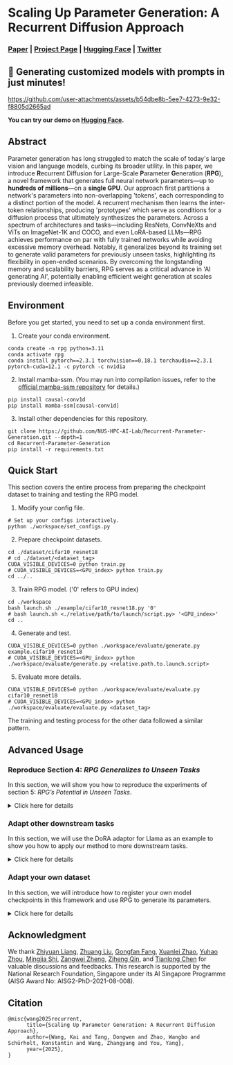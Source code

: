 # Scaling Up Parameter Generation: A Recurrent Diffusion Approach

### [Paper](https://arxiv.org/pdf/2501.11587) | [Project Page](https://NUS-HPC-AI-Lab.github.io/Recurrent-Parameter-Generation/) | [Hugging Face](https://huggingface.co/MTDoven/Recurrent-Parameter-Generation) | [Twitter](https://x.com/VictorKaiWang1/status/1881380005118419435)

## 🎥 Generating customized models with prompts in just minutes!
https://github.com/user-attachments/assets/b54dbe8b-5ee7-4273-9e32-f8805d2665ad




**You can try our demo on [Hugging Face](https://huggingface.co/MTDoven/Recurrent-Parameter-Generation).**


## Abstract

Parameter generation has long struggled to match the scale of today's large vision and language 
models, curbing its broader utility. In this paper, we introduce **R**ecurrent Diffusion for Large-Scale 
**P**arameter **G**eneration (**RPG**), a novel framework that generates full neural network parameters—up 
to **hundreds of millions**—on a **single GPU**. Our approach first partitions a network's parameters 
into non-overlapping 'tokens', each corresponding to a distinct portion of the model. A recurrent 
mechanism then learns the inter-token relationships, producing 'prototypes' which serve as conditions 
for a diffusion process that ultimately synthesizes the parameters. Across a spectrum of 
architectures and tasks—including ResNets, ConvNeXts and ViTs on ImageNet-1K and COCO, 
and even LoRA-based LLMs—RPG achieves performance on par with fully trained networks while 
avoiding excessive memory overhead. Notably, it generalizes beyond its training set to generate 
valid parameters for previously unseen tasks, highlighting its flexibility in open-ended 
scenarios. By overcoming the longstanding memory and scalability barriers, 
RPG serves as a critical advance in 'AI generating AI', potentially 
enabling efficient weight generation at scales previously deemed infeasible.






## Environment
Before you get started, you need to set up a conda environment first.
1. Create your conda environment.
```shell
conda create -n rpg python=3.11
conda activate rpg
conda install pytorch==2.3.1 torchvision==0.18.1 torchaudio==2.3.1 pytorch-cuda=12.1 -c pytorch -c nvidia
```
2. Install mamba-ssm. (You may run into compilation issues, refer to the [official mamba-ssm repository](https://github.com/state-spaces/mamba) for details.)
```shell
pip install causal-conv1d
pip install mamba-ssm[causal-conv1d]
```
3. Install other dependencies for this repository.
```shell
git clone https://github.com/NUS-HPC-AI-Lab/Recurrent-Parameter-Generation.git --depth=1
cd Recurrent-Parameter-Generation
pip install -r requirements.txt
```








## Quick Start
This section covers the entire process from preparing the checkpoint dataset to training and testing the RPG model.

1. Modify your config file.
```shell
# Set up your configs interactively.
python ./workspace/set_configs.py
```

2. Prepare checkpoint datasets.
```shell
cd ./dataset/cifar10_resnet18
# cd ./dataset/<dataset_tag>
CUDA_VISIBLE_DEVICES=0 python train.py
# CUDA_VISIBLE_DEVICES=<GPU_index> python train.py
cd ../..
```

3. Train RPG model. ('0' refers to GPU index)
```shell
cd ./workspace
bash launch.sh ./example/cifar10_resnet18.py '0'
# bash launch.sh <./relative/path/to/launch/script.py> '<GPU_index>'
cd ..
```

4. Generate and test.
```shell
CUDA_VISIBLE_DEVICES=0 python ./workspace/evaluate/generate.py example.cifar10_resnet18
# CUDA_VISIBLE_DEVICES=<GPU_index> python ./workspace/evaluate/generate.py <relative.path.to.launch.script>
```

5. Evaluate more details.
```shell
CUDA_VISIBLE_DEVICES=0 python ./workspace/evaluate/evaluate.py cifar10_resnet18
# CUDA_VISIBLE_DEVICES=<GPU_index> python ./workspace/evaluate/evaluate.py <dataset_tag>
```

The training and testing process for the other data followed a similar pattern.








## Advanced Usage


### Reproduce Section 4: _RPG Generalizes to Unseen Tasks_
In this section, we will show you how to reproduce the experiments of section 5: *RPG’s Potential in Unseen Tasks*.

<details>
<summary>Click here for details</summary>
  
  
1. Modify your config file. (You can skip this step if you have done.)
```shell
python ./workspace/set_configs.py
```

2. Prepare checkpoint dataset. (Choose one of two options.)
```shell
# Download our dataset from Hugging Face. (download about 68 GB)
cd ./dataset/condition_classinput_vittiny
git lfs install
git clone https://huggingface.co/datasets/MTDoven/ViTTiny1022
mv ./ViTTiny1022/* ./
rm -r ./ViTTiny1022
```
```shell
# Train by the sources. (need a long time)
cd ./dataset/condition_classinput_vittiny
CUDA_VISIBLE_DEVICES=0 bash train.sh
sh split.sh
cd ../..
```

3. Train RPG model. ('1,2,3,4' refers to GPU index)
```shell
cd ./workspace
bash launch.sh ./condition/generalization.py '1,2,3,4'
cd ..
```

4. Generate and test.
```shell
# Generate parameters for 20 random seen tasks
CUDA_VISIBLE_DEVICES=0 python ./workspace/condition/generate_seen.py

# Generate parameters for all unseen tasks
CUDA_VISIBLE_DEVICES=0 python ./workspace/condition/generate_unseen.py
```

5. Check more detailed results.
```shell
cd ./dataset/condition_classinput_vittiny
CUDA_VISIBLE_DEVICES=0 python detail.py ./generated/generated_generalization_class0279.pth
cd ../..
```

</details>





### Adapt other downstream tasks
In this section, we will use the DoRA adaptor for Llama as an example to show you how to apply our method to more downstream tasks.

<details>
<summary>Click here for details</summary>
  
  
1. Create another conda environment for dora_llama following the [official repositories](https://github.com/NVlabs/DoRA), especially for [commonsense reasoning](https://github.com/NVlabs/DoRA/tree/main/commonsense_reasoning).
Meanwhile, you need to clone the repositories for dora_llama to any path you like. Then you should get a directory structure like this ("..." means there are many other files or folders here, but those are not important to us.):
```
└─DoRA
   ├─commonsense_reasoning
   │  ├─dataset
   │  │  ├─ARC-Challenge
   │  │  ├─ARC-Easy
   │  │  ├─boolq
   │  │  ├─hellaswag
   │  │  ├─openbookqa
   │  │  ├─piqa
   │  │  ├─social_i_qa
   │  │  ├─winogrande
   │  │  └─...
   │  ├─peft
   │  │  ├─src
   │  │  │  └─peft
   │  │  └─...
   │  ├─commonsense_170k.json
   │  ├─commonsense_evaluate.py
   │  ├─finetune.py
   │  ├─llama_7B_Dora.sh
   │  └─llama_7B_Dora_eval.sh
   └─...
```
- You could try the official finetuning and testing code of dora_llama under `/path/to/your/DoRA/commonsense_reasoning`. If everything is working properly, it means all of your operation is correct.
(Since waiting for the finetuning takes a lot of time, you can skip this step first. If there are any problems in the future, you can come back to test your dora_llama configuration.)
```shell
# execute under /path/to/your/DoRA/commonsense_reasoning

# finetuning
sh llama_7B_Dora.sh 32 64 ./finetuned_result/dora_r32 0

# testing
sh llama_7B_Dora_eval.sh ./finetuned_result/dora_r32 0
```


2. Modify your config file.
```diff
vim ./dataset/config.json

###################### content in config.json ######################
{
  "dataset_root": ...,
  "imagenet_root": ...,
+ "dora_root": "/ABSOLUTE/path/to/your/DoRA/commonsense_reasoning",
+ "dora_env_name": "your_DoRA_conda_envrionment_name"
}
###################### content in config.json ######################
```

3. Prepare checkpoint dataset.
```shell
cd ./dataset/downtask_dora_r4
CUDA_VISIBLE_DEVICES=0 python train.py
cd ../..
```

4. Train RPG model. ('0' refers to GPU index)
```shell
cd ./workspace
bash launch.sh ./downtask/dora_r4.py '0'
cd ..
```

5. Generate and test. (We recommend separating the generation and testing processes because the testing process is complex and time-consuming, and the separated operation makes it easier to check the results.)
```shell
# Generate without testing
CUDA_VISIBLE_DEVICES=0 python ./workspace/evaluate/generate.py workspace.downtask.dora_r4 "need_test=False,num_generated=5"

# Test one by one manually.
cd ./dataset/downtask_dora_r4
CUDA_VISIBLE_DEVICES=0 python test.py ./generated/generated_downtask_dora_r4_001.pth
CUDA_VISIBLE_DEVICES=0 python test.py ./generated/generated_downtask_dora_r4_002.pth
CUDA_VISIBLE_DEVICES=0 python test.py ./generated/generated_downtask_dora_r4_003.pth
CUDA_VISIBLE_DEVICES=0 python test.py ./generated/generated_downtask_dora_r4_004.pth
CUDA_VISIBLE_DEVICES=0 python test.py ./generated/generated_downtask_dora_r4_005.pth
cd ../..
```

Please note that the methods mentioned above involve automatically activating a specified conda environment through the `dataset/downtask_dora_r4/test.py` and `dataset/downtask_dora_r4/train.py` files, and executing the official training and testing shell script of dora_llama. 
For more details, you can check the specific contents of `dataset/downtask_dora_r4/test.py` (on line 85-90) and `dataset/downtask_dora_r4/train.py` (on line 100-105).

</details>





### Adapt your own dataset
In this section, we will introduce how to register your own model checkpoints in this framework and use RPG to generate its parameters.

<details>
<summary>Click here for details</summary>
  
  
1. Create a dataset
```shell
mkdir ./dataset/your_dataset_name
cd ./dataset/your_dataset_name
```
- In this directory, there are three necessary items. 
  1. A checkpoint folder is used to store checkpoints used for training. All the pretrained checkpoints should be placed in this folder.
  2. A generated folder is used to store the checkpoints to be generated. Before you start training RPG models, this folder should be empty.
  3. A test.py is used to test the specified checkpoint and output the test results. This test.py accepts a CLI argument that is the path to the checkpoint to be tested, which will facilitate subsequent calls.
- The structure should be as following ("..." means there are many other files or folders here, but those are not important.):
```
└─Recurrent-Parameter-Generation
   ├─dataset
   │  ├─your_dataset_name
   │  │  ├─checkpoint
   │  │  │  ├─your_1st_checkpoint_name.pth
   │  │  │  ├─your_2nd_checkpoint_name.pth
   │  │  │  ├─your_3rd_checkpoint_name.pth
   │  │  │  └─...
   │  │  ├─generated
   │  │  ├─test.py
   │  │  └─...
   │  └─...
   └─...
```

- Make sure you can run this command properly.
```shell
# execute under /path/to/Recurrent-Parameter-Generation/dataset/your_dataset_name
python test.py ./checkpoint/your_1st_checkpoint_name.pth
```

- Remember to go back to the root directory.
```shell
cd ../..
# You should now be in the Recurrent-Parameter-Generation directory
```

2. Register your dataset. You need to write your own dataset class in the `dataset/register.py` file, which contains three class variables.
```diff
vim ./dataset/register.py

####################################### add to the end of register.py #######################################
+ class Your_Dataset_Name(BaseDataset):
+     data_path = "./dataset/your_dataset_name/checkpoint"
+     generated_path = "./dataset/your_dataset_name/generated/generated_model.pth"
+     test_command = f"CUDA_VISIBLE_DEVICES={test_gpu_ids} python ./dataset/your_dataset_name/test.py " + \
+                    "./dataset/your_dataset_name/generated/generated_model.pth"
####################################### add to the end of register.py #######################################
```

3. Create your training script. ('your_training_tag' is decided by yourself. And you can get more information for modifying the hyperparameters from the appendix of [our paper]())
```diff
cp ./workspace/example/cifar10_resnet18.py ./workspace/your_training_tag.py
vim ./workspace/your_training_tag.py

######################## on line 43 in your_training_tag.py ########################
- from dataset import Cifar10_ResNet18 as Dataset
+ from dataset import Your_Dataset_Name as Dataset
######################## on line 43 in your_training_tag.py ########################

###################### on line 49-91 in your_training_tag.py #######################
  config = {
      "seed": SEED,
      # dataset setting
      "dataset": Dataset,
-     "dim_per_token": 8192,
+     "dim_per_token": suitable_token_size_for_you,
      "sequence_length": 'auto',
      # train setting
-     "batch_size": 8,
+     "batch_size": suitable_batch_size_for_you,
      "num_workers": 16,
-     "total_steps": 80000,
+     "total_steps": the_number_of_steps_you_want_to_train,
-     "learning_rate": 0.00003,
+     "learning_rate": suitable_learning_rate_for_you,
      "weight_decay": 0.0,
-     "save_every": 80000//30,
+     "save_every": number_of_interval_steps_for_saving_and_testing,
      "print_every": 50,
      "autocast": lambda i: 5000 < i < 45000,
      "checkpoint_save_path": "./checkpoint",
      # test setting
      "test_batch_size": 1,  # fixed, don't change this
      "generated_path": Dataset.generated_path,
      "test_command": Dataset.test_command,
      # to log
      "model_config": {
          "num_permutation": 'auto',
          # mamba config
          "d_condition": 1,
-         "d_model": 8192,
+         "d_model": suitable_token_size_for_you,
          "d_state": 128,
          "d_conv": 4,
          "expand": 2,
          "num_layers": 2,
          # diffusion config
-         "diffusion_batch": 512,
+         "diffusion_batch": suitable_diffusion_batch_for_you,
-         "layer_channels": [1, 32, 64, 128, 64, 32, 1],
+         "layer_channels": suitable_layer_channels_for_you,
          "model_dim": "auto",
          "condition_dim": "auto",
          "kernel_size": 7,
          "sample_mode": DDPMSampler,
          "beta": (0.0001, 0.02),
          "T": 1000,
          "forward_once": True,
      },
-     "tag": "quick_start_cifar10_resnet18",
+     "tag": "your_training_tag",
  }
###################### on line 49-91 in your_training_tag.py #######################
```

4. Train RPG model. ('0' refers to GPU index)
```shell
cd ./workspace
bash launch.sh your_training_tag.py '0'
cd ..
```

5. Generate and test.
```shell
CUDA_VISIBLE_DEVICES=0 python ./evaluate/generate.py workspace.your_training_tag
```

</details>








## Acknowledgment
We thank 
[Zhiyuan Liang](https://jerryliang24.github.io/),
[Zhuang Liu](https://liuzhuang13.github.io/),
[Gongfan Fang](https://fangggf.github.io/),
[Xuanlei Zhao](https://oahzxl.github.io/),
[Yuhao Zhou](https://github.com/Soptq),
[Mingjia Shi](bdemo.github.io/homepage),
[Zangwei Zheng](https://zhengzangw.github.io/), 
[Ziheng Qin](https://henryqin1997.github.io/ziheng_qin/),
and [Tianlong Chen](https://tianlong-chen.github.io/) 
for valuable discussions and feedbacks. 
This research is supported by the National Research Foundation, 
Singapore under its AI Singapore Programme 
(AISG Award No: AISG2-PhD-2021-08-008).


## Citation
```
@misc{wang2025recurrent,
      title={Scaling Up Parameter Generation: A Recurrent Diffusion Approach},
      author={Wang, Kai and Tang, Dongwen and Zhao, Wangbo and Schürholt, Konstantin and Wang, Zhangyang and You, Yang},
      year={2025},
}
```


